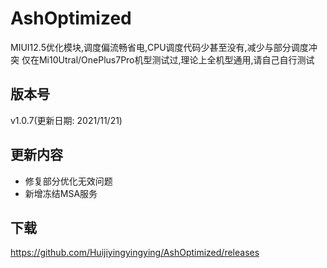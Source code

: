 # AshOptimized

MIUI12.5优化模块,调度偏流畅省电,CPU调度代码少甚至没有,减少与部分调度冲突
仅在Mi10Utral/OnePlus7Pro机型测试过,理论上全机型通用,请自己自行测试

## 版本号

v1.0.7(更新日期: 2021/11/21)

## 更新内容
- 修复部分优化无效问题
- 新增冻结MSA服务

## 下载

https://github.com/Huijiyingyingying/AshOptimized/releases

